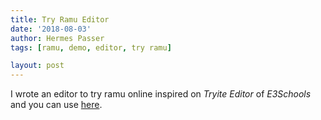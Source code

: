 ```yaml
---
title: Try Ramu Editor
date: '2018-08-03'
author: Hermes Passer
tags: [ramu, demo, editor, try ramu]

layout: post
---
```

I wrote an editor to try ramu online inspired on *Tryite Editor* of *E3Schools* and you can use [here]({{site.url}}/{{site.baseurl}}p/ramu/tryramu).
